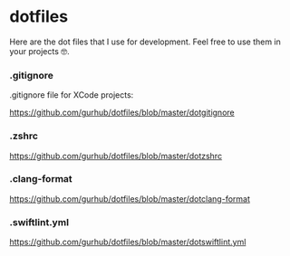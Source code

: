# dotfiles

Here are the dot files that I use for development. Feel free to use them in your projects 🤓.

### .gitignore

.gitignore file for XCode projects:

https://github.com/gurhub/dotfiles/blob/master/dotgitignore

### .zshrc

https://github.com/gurhub/dotfiles/blob/master/dotzshrc

### .clang-format

https://github.com/gurhub/dotfiles/blob/master/dotclang-format

### .swiftlint.yml

https://github.com/gurhub/dotfiles/blob/master/dotswiftlint.yml
